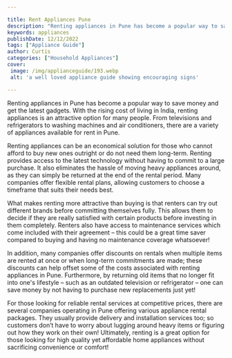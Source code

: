 ```yaml
---

title: Rent Appliances Pune
description: "Renting appliances in Pune has become a popular way to save money and get the latest gadgets. With the rising cost of living in In...you wont regret reading on"
keywords: appliances
publishDate: 12/12/2022
tags: ["Appliance Guide"]
author: Curtis
categories: ["Household Appliances"]
cover: 
 image: /img/applianceguide/193.webp
 alt: 'a well loved appliance guide showing encouraging signs'

---
```


Renting appliances in Pune has become a popular way to save money and get the latest gadgets. With the rising cost of living in India, renting appliances is an attractive option for many people. From televisions and refrigerators to washing machines and air conditioners, there are a variety of appliances available for rent in Pune.

Renting appliances can be an economical solution for those who cannot afford to buy new ones outright or do not need them long-term. Renting provides access to the latest technology without having to commit to a large purchase. It also eliminates the hassle of moving heavy appliances around, as they can simply be returned at the end of the rental period. Many companies offer flexible rental plans, allowing customers to choose a timeframe that suits their needs best.

What makes renting more attractive than buying is that renters can try out different brands before committing themselves fully. This allows them to decide if they are really satisfied with certain products before investing in them completely. Renters also have access to maintenance services which come included with their agreement – this could be a great time saver compared to buying and having no maintenance coverage whatsoever!

In addition, many companies offer discounts on rentals when multiple items are rented at once or when long-term commitments are made; these discounts can help offset some of the costs associated with renting appliances in Pune. Furthermore, by returning old items that no longer fit into one's lifestyle – such as an outdated television or refrigerator – one can save money by not having to purchase new replacements just yet! 

For those looking for reliable rental services at competitive prices, there are several companies operating in Pune offering various appliance rental packages. They usually provide delivery and installation services too; so customers don’t have to worry about lugging around heavy items or figuring out how they work on their own! Ultimately, renting is a great option for those looking for high quality yet affordable home appliances without sacrificing convenience or comfort!
